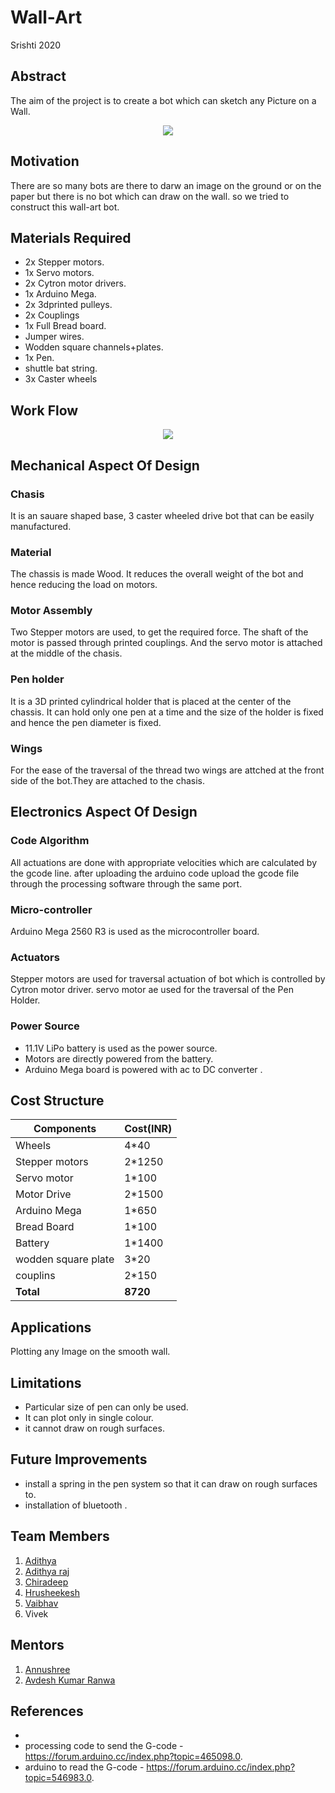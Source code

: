 # Wall-Art
Srishti 2020

## Abstract

The aim of the project is to create a bot which can sketch any Picture on a Wall.

<p align="center">
  <img src="https://github.com/hrshee/Wall-Art-1/blob/master/images%20and%20videos/images/CAD%20view.jpeg?raw=true">
</p>



## Motivation
There are so many bots are there to darw an image on the ground or on the paper but there is no bot which can draw on the wall.
so we tried to construct this wall-art bot.

## Materials Required

* 2x Stepper motors.
* 1x Servo motors.
* 2x Cytron motor drivers.
* 1x Arduino Mega.
* 2x 3dprinted pulleys.
* 2x Couplings
* 1x Full Bread board.
* Jumper wires.
* Wodden square channels+plates.
* 1x Pen.
* shuttle bat string.
* 3x Caster wheels


## Work Flow
 <p align="center">
  <img src="https://github.com/hrshee/Wall-Art-1/blob/master/images%20and%20videos/images/work%20flow.png?raw=true">
  
</p>



## Mechanical Aspect Of Design

### Chasis
  It is an sauare shaped base, 3 caster wheeled  drive bot that can be easily manufactured. 

### Material
  The chassis is made Wood. It reduces the overall weight of the bot and hence reducing the load on motors.

### Motor Assembly
  Two Stepper motors are used, to get the required force. The shaft of the motor is passed through printed couplings. 
  And the servo motor is attached at the middle of the chasis.

### Pen holder
  It is a 3D printed cylindrical holder that is placed at the center of the chassis. It can hold only one pen at a time and the size of the holder is fixed and hence the pen diameter is fixed.

### Wings
  For the ease of the traversal of the thread two wings are attched at the front side of the bot.They are attached to the chasis.

## Electronics Aspect Of Design

### Code Algorithm
  All actuations are done with appropriate velocities which are calculated by the gcode line.
  after uploading the arduino code upload the gcode file through the processing software through the same port.

### Micro-controller
  Arduino Mega 2560 R3 is used as the microcontroller board.

### Actuators
  Stepper motors are used for traversal actuation of bot which is controlled by Cytron motor driver.
  servo motor ae used for the traversal of the Pen Holder.

### Power Source
 *  11.1V LiPo battery is used as the power source.
 * Motors are directly powered from the battery.
 * Arduino Mega board is powered with ac to DC converter .
 
## Cost Structure 

|Components|Cost(INR)|
|----------|---------|
|Wheels|4*40|
|Stepper motors|2*1250|
|Servo motor|1*100|
|Motor Drive|2*1500|
|Arduino Mega|1*650|
|Bread Board|1*100|
|Battery|1*1400|
|wodden square plate|3*20|
|couplins|2*150|
|**Total**|**8720**|


## Applications

Plotting any Image on the smooth wall.

## Limitations

*  Particular size of pen can only be used.
*  It can plot only in single colour.
*  it cannot draw on rough surfaces.

## Future Improvements

*  install a spring in the pen system so that it can draw on rough surfaces to.
*  installation of bluetooth .

## Team Members
1. [Adithya](https://github.com/dsnav12345)<br> 
2. [Adithya raj](https://github.com/aditya1746)<br> 
3. [Chiradeep](http://github.com/chiradeepsaharoy)<br>
4. [Hrusheekesh](https://github.com/hrshee)<br>
5. [Vaibhav](https://github.com/vaibhavg3107)<br>
6. Vivek 

## Mentors

1. [Annushree](https://github.com/annushree21)<br>
2. [Avdesh Kumar Ranwa](https://www.linkedin.com/in/avdesh-kumar-ranwa-a43610187/)<br>

## References
*  
*  processing code to send the G-code - https://forum.arduino.cc/index.php?topic=465098.0.
*  arduino to read the G-code - https://forum.arduino.cc/index.php?topic=546983.0.

 